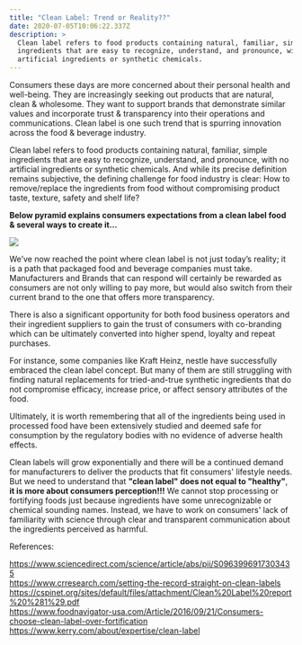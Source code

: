 ```yaml
---
title: "Clean Label: Trend or Reality??"
date: 2020-07-05T10:06:22.337Z
description: >
  Clean label refers to food products containing natural, familiar, simple
  ingredients that are easy to recognize, understand, and pronounce, with no
  artificial ingredients or synthetic chemicals.
---
```

Consumers these days are more concerned about their personal health and well-being. They are increasingly seeking out products that are natural, clean & wholesome. They want to support brands that demonstrate similar values and incorporate trust & transparency into their operations and communications. Clean label is one such trend that is spurring innovation across the food & beverage industry.

Clean label refers to food products containing natural, familiar, simple ingredients that are easy to recognize, understand, and pronounce, with no artificial ingredients or synthetic chemicals. And while its precise definition remains subjective, the defining challenge for food industry is clear: How to remove/replace the ingredients from food without compromising product taste, texture, safety and shelf life? 

**Below pyramid explains consumers expectations from a clean label food & several ways to create it...**

![](/img/pillars-of-clean-label.png)

We’ve now reached the point where clean label is not just today’s reality; it is a path that packaged food and beverage companies must take. Manufacturers and Brands that can respond will certainly be rewarded as consumers are not only willing to pay more, but would also switch from their current brand to the one that offers more transparency.

There is also a significant opportunity for both food business operators and their ingredient suppliers to gain the trust of consumers with co-branding which can be ultimately converted into higher spend, loyalty and repeat purchases.

For instance, some companies like Kraft Heinz, nestle have successfully embraced the clean label concept. But many of them are still struggling with finding natural replacements for tried-and-true synthetic ingredients that do not compromise efficacy, increase price, or affect sensory attributes of the food. 

Ultimately, it is worth remembering that all of the ingredients being used in processed food have been extensively studied and deemed safe for consumption by the regulatory bodies with no evidence of adverse health effects. 

Clean labels will grow exponentially and there will be a continued demand for manufacturers to deliver the products that fit consumers' lifestyle needs. But we need to understand that **"clean label" does not equal to "healthy"**, **it is more about consumers perception!!!** We cannot stop processing or fortifying foods just because ingredients have some unrecognizable or chemical sounding names. Instead, we have to work on consumers' lack of familiarity with science through clear and transparent communication about the ingredients perceived as harmful.

References:

<https://www.sciencedirect.com/science/article/abs/pii/S0963996917303435>  
<https://www.crresearch.com/setting-the-record-straight-on-clean-labels>  
<https://cspinet.org/sites/default/files/attachment/Clean%20Label%20report%20%281%29.pdf>  
<https://www.foodnavigator-usa.com/Article/2016/09/21/Consumers-choose-clean-label-over-fortification>  
<https://www.kerry.com/about/expertise/clean-label>